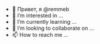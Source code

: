 - 👋 Привет, я @remmeb
- 👀 I’m interested in ...
- 🌱 I’m currently learning ...
- 💞️ I’m looking to collaborate on ...
- 📫 How to reach me ...

<!---
remmeb/remmeb is a ✨ special ✨ repository because its `README.md` (this file) appears on your GitHub profile.
You can click the Preview link to take a look at your changes.
--->
